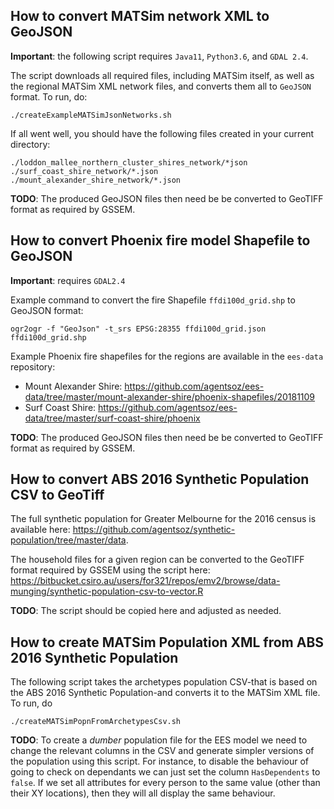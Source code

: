 
## How to convert MATSim network XML to GeoJSON

**Important**: the following script requires `Java11`, `Python3.6`, and `GDAL 2.4`.

The script downloads all required files, including MATSim itself, as well as the regional MATSim XML network files, and converts them all to `GeoJSON` format. To run, do:
```
./createExampleMATSimJsonNetworks.sh
```

If all went well, you should have the following files created in your current directory:
```
./loddon_mallee_northern_cluster_shires_network/*json
./surf_coast_shire_network/*.json
./mount_alexander_shire_network/*.json

```

**TODO**: The produced GeoJSON files then need be be converted to GeoTIFF format as required by GSSEM.

## How to convert Phoenix fire model Shapefile to GeoJSON

**Important**: requires `GDAL2.4`

Example command to convert the fire Shapefile `ffdi100d_grid.shp` to GeoJSON format:
```
ogr2ogr -f "GeoJson" -t_srs EPSG:28355 ffdi100d_grid.json ffdi100d_grid.shp

```

Example Phoenix fire shapefiles for the regions are available in the `ees-data` repository:
* Mount Alexander Shire: https://github.com/agentsoz/ees-data/tree/master/mount-alexander-shire/phoenix-shapefiles/20181109
* Surf Coast Shire: https://github.com/agentsoz/ees-data/tree/master/surf-coast-shire/phoenix

**TODO**: The produced GeoJSON files then need be be converted to GeoTIFF format as required by GSSEM.


## How to convert ABS 2016 Synthetic Population CSV to GeoTiff

The full synthetic population for Greater Melbourne for the 2016 census is available here: https://github.com/agentsoz/synthetic-population/tree/master/data.

The household files for a given region can be converted to the GeoTIFF format required by GSSEM using the script here: https://bitbucket.csiro.au/users/for321/repos/emv2/browse/data-munging/synthetic-population-csv-to-vector.R

**TODO**: The script should be copied here and adjusted as needed.

## How to create MATSim Population XML from ABS 2016 Synthetic Population

The following script takes the archetypes population CSV-that is based on the ABS 2016 Synthetic Population-and converts it to the MATSim XML file. To run, do
```
./createMATSimPopnFromArchetypesCsv.sh
```

**TODO**: To create a *dumber* population file for the EES model we need to change the relevant columns in the CSV and generate simpler versions of the population using this script. For instance, to disable the behaviour of going to check on dependants we can just set the column `HasDependents` to `false`. If we set all attributes for every person to the same value (other than their XY locations), then they will all display the same behaviour.
